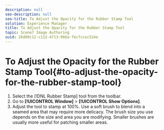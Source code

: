 ```yaml
---
description: null
seo-description: null
seo-title: To Adjust the Opacity for the Rubber Stamp Tool
solution: Experience Manager
title: To Adjust the Opacity for the Rubber Stamp Tool
topic: Scene7 Image Authoring
uuid: 26d09c12-c112-4713-966a-fecfccec524e
---
```


# To Adjust the Opacity for the Rubber Stamp Tool{#to-adjust-the-opacity-for-the-rubber-stamp-tool}

1. Select the [!DNL Rubber Stamp] tool from the toolbar.
1. Go to **[!UICONTROL Window]** > **[!UICONTROL Show Options]**.
1. Adjust the tool to stamp at 100%.
Use a soft brush to blend into a seamed area that may require more delicacy. The brush size you use depends on the size and area you are modifying. Smaller brushes are usually more useful for patching smaller areas. 
